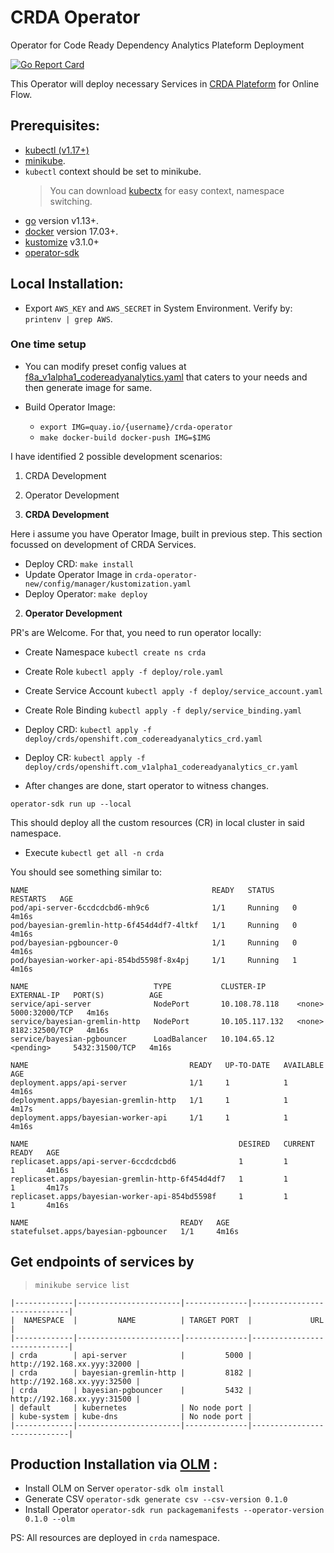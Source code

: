 # CRDA Operator

Operator for Code Ready Dependency Analytics Plateform Deployment

[![Go Report Card](https://goreportcard.com/badge/github.com/deepak1725/crda-operator)](https://goreportcard.com/report/github.com/deepak1725/crda-operator) 

This Operator will deploy necessary Services in [CRDA Plateform](https://github.com/fabric8-analytics) for Online Flow. 

## Prerequisites:
* [kubectl (v1.17+)](https://kubernetes.io/docs/tasks/tools/install-kubectl/)
* [minikube](https://kubernetes.io/docs/tasks/tools/install-minikube/).
* `kubectl` context should be set to minikube. 
    > You can download [kubectx](https://github.com/ahmetb/kubectx) for easy context, namespace switching. 
* [go](https://golang.org/dl/) version v1.13+.
* [docker](https://docs.docker.com/install/) version 17.03+.
* [kustomize](https://sigs.k8s.io/kustomize/docs/INSTALL.md) v3.1.0+
* [operator-sdk](https://sdk.operatorframework.io/docs/install-operator-sdk/)



## Local Installation:
* Export `AWS_KEY` and `AWS_SECRET` in System Environment. Verify by: `printenv | grep AWS`.  


### One time setup

* You can modify preset config values at [f8a_v1alpha1_codereadyanalytics.yaml](config/samples/f8a_v1alpha1_codereadyanalytics.yaml) that caters to your needs and then generate image for same.

* Build Operator Image: 
    - `export IMG=quay.io/{username}/crda-operator`
    - `make docker-build docker-push IMG=$IMG`

I have identified 2 possible development scenarios:
1. CRDA Development
2. Operator Development

1. **CRDA Development**

Here i assume you have Operator Image, built in previous step. This section focussed on development of CRDA Services.
* Deploy CRD: `make install`
* Update Operator Image in `crda-operator-new/config/manager/kustomization.yaml`
* Deploy Operator: `make deploy`


2. **Operator Development**

PR's are Welcome. For that, you need to run operator locally:

* Create Namespace `kubectl create ns crda` 
* Create Role `kubectl apply -f deploy/role.yaml`
* Create Service Account `kubectl apply -f deploy/service_account.yaml`
* Create Role Binding `kubectl apply -f deply/service_binding.yaml`
* Deploy CRD: `kubectl apply -f deploy/crds/openshift.com_codereadyanalytics_crd.yaml`
* Deploy CR: `kubectl apply -f deploy/crds/openshift.com_v1alpha1_codereadyanalytics_cr.yaml`

* After changes are done, start operator to witness changes.

`operator-sdk run up --local`

This should deploy all the custom resources (CR) in local cluster in said namespace.


* Execute `kubectl get all -n crda`

You should see something similar to: 

```
NAME                                         READY   STATUS    RESTARTS   AGE
pod/api-server-6ccdcdcbd6-mh9c6              1/1     Running   0          4m16s
pod/bayesian-gremlin-http-6f454d4df7-4ltkf   1/1     Running   0          4m16s
pod/bayesian-pgbouncer-0                     1/1     Running   0          4m16s
pod/bayesian-worker-api-854bd5598f-8x4pj     1/1     Running   1          4m16s

NAME                            TYPE           CLUSTER-IP       EXTERNAL-IP   PORT(S)          AGE
service/api-server              NodePort       10.108.78.118    <none>        5000:32000/TCP   4m16s
service/bayesian-gremlin-http   NodePort       10.105.117.132   <none>        8182:32500/TCP   4m16s
service/bayesian-pgbouncer      LoadBalancer   10.104.65.12     <pending>     5432:31500/TCP   4m16s

NAME                                    READY   UP-TO-DATE   AVAILABLE   AGE
deployment.apps/api-server              1/1     1            1           4m16s
deployment.apps/bayesian-gremlin-http   1/1     1            1           4m17s
deployment.apps/bayesian-worker-api     1/1     1            1           4m16s

NAME                                               DESIRED   CURRENT   READY   AGE
replicaset.apps/api-server-6ccdcdcbd6              1         1         1       4m16s
replicaset.apps/bayesian-gremlin-http-6f454d4df7   1         1         1       4m17s
replicaset.apps/bayesian-worker-api-854bd5598f     1         1         1       4m16s

NAME                                  READY   AGE
statefulset.apps/bayesian-pgbouncer   1/1     4m16s
```

## Get endpoints of services by 
> `minikube service list`

```
|-------------|-----------------------|--------------|-----------------------------|
|  NAMESPACE  |         NAME          | TARGET PORT  |             URL             |
|-------------|-----------------------|--------------|-----------------------------|
| crda        | api-server            |         5000 | http://192.168.xx.yyy:32000 |
| crda        | bayesian-gremlin-http |         8182 | http://192.168.xx.yyy:32500 |
| crda        | bayesian-pgbouncer    |         5432 | http://192.168.xx.yyy:31500 |
| default     | kubernetes            | No node port |
| kube-system | kube-dns              | No node port |
|-------------|-----------------------|--------------|-----------------------------|
```


## Production Installation via [OLM](https://sdk.operatorframework.io/docs/olm-integration/user-guide/) :

* Install OLM on Server `operator-sdk olm install`
* Generate CSV `operator-sdk generate csv --csv-version 0.1.0`
* Install Operator `operator-sdk run packagemanifests --operator-version 0.1.0 --olm`


PS: All resources are deployed in `crda` namespace.
